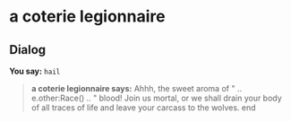 # a coterie legionnaire


## Dialog

**You say:** `hail`



>**a coterie legionnaire says:** Ahhh, the sweet aroma of " .. e.other:Race() .. " blood! Join us mortal, or we shall drain your body of all traces of life and leave your carcass to the wolves.
end
